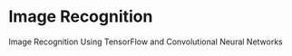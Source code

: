 Image Recognition
=================

Image Recognition Using TensorFlow and Convolutional Neural Networks